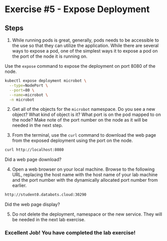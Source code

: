 # Exercise #5 - Expose Deployment

## Steps

1. While running pods is great, generally, pods needs to be accessible to the use so that they can utilize the application. While there are several ways to expose a pod, one of the simplest ways it to expose a pod on the port of the node it is running on.

Use the `expose` command to expose the deployment on port 8080 of the node.

```bash
kubectl expose deployment microbot \
  --type=NodePort \
  --port=80 \
  --name=microbot \
  -n microbot
```

2. Get all of the objects for the `microbot` namespace. Do you see a new object? What kind of object is it? What port is on the pod mapped to on the node? Make note of the port number on the node as it will be needed in the next step.


3. From the terminal, use the `curl` command to download the web page from the exposed deployment using the port on the node.

```bash
curl http://localhost:8080
```

Did a web page download?

4. Open a web browser on your local machine. Browse to the following URL, replacing the host name with the host name of your lab machine and the port number with the dynamically allocated port number from earlier.

```bash
http://student0.databots.cloud:30290
```

Did the web page display?

5. Do not delete the deployment, namespace or the new service. They will be needed in the next lab exercise.

### Excellent Job! You have completed the lab exercise!